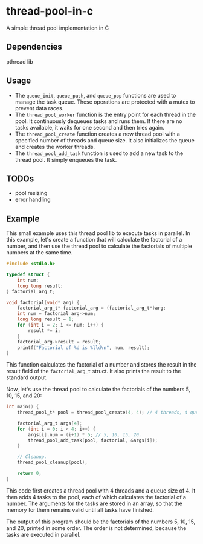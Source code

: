 # thread-pool-in-c

A simple thread pool implementation in C

## Dependencies

pthread lib

## Usage

- The `queue_init`, `queue_push`, and `queue_pop` functions are used to manage the task queue. These operations are protected with a mutex to prevent data races.
- The `thread_pool_worker` function is the entry point for each thread in the pool. It continuously dequeues tasks and runs them. If there are no tasks available, it waits for one second and then tries again.
- The `thread_pool_create` function creates a new thread pool with a specified number of threads and queue size. It also initializes the queue and creates the worker threads.
- The `thread_pool_add_task` function is used to add a new task to the thread pool. It simply enqueues the task.

## TODOs

- pool resizing
- error handling

## Example

This small example uses this thread pool lib to execute tasks in parallel. In this example, let's create a function that will calculate the factorial of a number, and then use the thread pool to calculate the factorials of multiple numbers at the same time.

```c
#include <stdio.h>

typedef struct {
    int num;
    long long result;
} factorial_arg_t;

void factorial(void* arg) {
    factorial_arg_t* factorial_arg = (factorial_arg_t*)arg;
    int num = factorial_arg->num;
    long long result = 1;
    for (int i = 2; i <= num; i++) {
        result *= i;
    }
    factorial_arg->result = result;
    printf("Factorial of %d is %lld\n", num, result);
}
```

This function calculates the factorial of a number and stores the result in the result field of the `factorial_arg_t` struct. It also prints the result to the standard output.

Now, let's use the thread pool to calculate the factorials of the numbers 5, 10, 15, and 20:

```c
int main() {
    thread_pool_t* pool = thread_pool_create(4, 4); // 4 threads, 4 queue size.

    factorial_arg_t args[4];
    for (int i = 0; i < 4; i++) {
        args[i].num = (i+1) * 5; // 5, 10, 15, 20.
        thread_pool_add_task(pool, factorial, &args[i]);
    }

    // Cleanup.
    thread_pool_cleanup(pool);

    return 0;
}
```

This code first creates a thread pool with 4 threads and a queue size of 4. It then adds 4 tasks to the pool, each of which calculates the factorial of a number. The arguments for the tasks are stored in an array, so that the memory for them remains valid until all tasks have finished.

The output of this program should be the factorials of the numbers 5, 10, 15, and 20, printed in some order. The order is not determined, because the tasks are executed in parallel.
